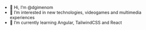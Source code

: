 - 👋 Hi, I’m @dgimenom
- 👀 I’m interested in new technologies, videogames and multimedia experiences
- 🌱 I’m currently learning Angular, TailwindCSS and React

<!---
- 💞️ I’m looking to collaborate on ...
- 📫 How to reach me ...
--->

